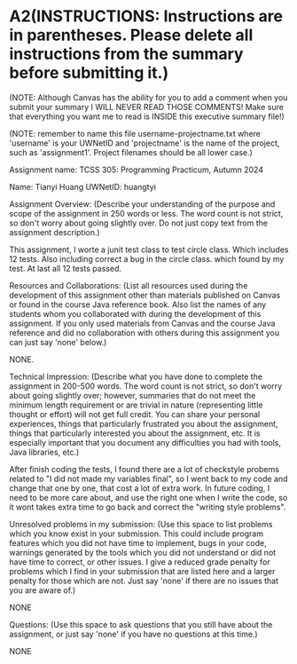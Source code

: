 # A2(INSTRUCTIONS: Instructions are in parentheses. Please delete all instructions from the summary before submitting it.)


(NOTE: Although Canvas has the ability for you to add a comment when you submit your summary I WILL NEVER READ THOSE COMMENTS! Make sure that everything you want me to read is INSIDE this executive summary file!)


(NOTE: remember to name this file username-projectname.txt where 'username' is your UWNetID and 'projectname' is the name of the project, such as 'assignment1'. Project filenames should be all lower case.)

Assignment name: 
TCSS 305: Programming Practicum, Autumn 2024

Name: Tianyi Huang
UWNetID: huangtyi


Assignment Overview:
(Describe your understanding of the purpose and scope of the assignment in 250 words or less. The word count is not strict, so don't worry about going slightly over. Do not just copy text from the assignment description.)

This assignment, I worte a junit test class to test circle class. Which includes 12 tests. Also including correct a bug in the circle class. which found by my test. At last all 12 tests passed. 

Resources and Collaborations:
(List all resources used during the development of this assignment other than materials published on Canvas or found in the course Java reference book.
Also list the names of any students whom you collaborated with during the development of this assignment.
If you only used materials from Canvas and the course Java reference and did no collaboration with others during this assignment you can just say 'none' below.)

NONE.


Technical Impression:
(Describe what you have done to complete the assignment in 200-500 words. The word count is not strict, so don't worry about going slightly over; however, summaries that do not meet the minimum length requirement or are trivial in nature (representing little thought or effort) will not get full credit. You can share your personal experiences, things that particularly frustrated you about the assignment, things that particularly interested you about the assignment, etc. It is especially important that you document any difficulties you had with tools, Java libraries, etc.)

After finish coding the tests, I found there are a lot of checkstyle probems related to "I did not made my variables final", so I went back to my code and change that one by one, that cost a lot of extra work. In future coding, I need to be more care about, and use the right one when I write the code, so it wont takes extra time to go back and correct the "writing style problems". 


Unresolved problems in my submission:
(Use this space to list problems which you know exist in your submission. This could include program features which you did not have time to implement, bugs in your code, warnings generated by the tools which you did not understand or did not have time to correct, or other issues. I give a reduced grade penalty for problems which I find in your submission that are listed here and a larger penalty for those which are not. Just say 'none' if there are no issues that you are aware of.) 

NONE


Questions:
(Use this space to ask questions that you still have about the assignment, or just say 'none' if you have no questions at this time.)

NONE

